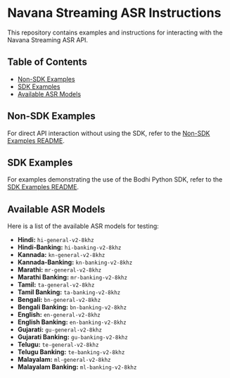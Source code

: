
# Navana Streaming ASR Instructions

This repository contains examples and instructions for interacting with the Navana Streaming ASR API.

## Table of Contents

- [Non-SDK Examples](#non-sdk-examples)
- [SDK Examples](#sdk-examples)
- [Available ASR Models](#available-asr-models)

## Non-SDK Examples

For direct API interaction without using the SDK, refer to the [Non-SDK Examples README](./direct-integration-example/README.md).

## SDK Examples

For examples demonstrating the use of the Bodhi Python SDK, refer to the [SDK Examples README](./python-sdk-examples/README.md).

## Available ASR Models

Here is a list of the available ASR models for testing:

- **Hindi:** `hi-general-v2-8khz`
- **Hindi-Banking:** `hi-banking-v2-8khz`
- **Kannada:** `kn-general-v2-8khz`
- **Kannada-Banking:** `kn-banking-v2-8khz`
- **Marathi:** `mr-general-v2-8khz`
- **Marathi Banking:** `mr-banking-v2-8khz`
- **Tamil:** `ta-general-v2-8khz`
- **Tamil Banking:** `ta-banking-v2-8khz`
- **Bengali:** `bn-general-v2-8khz`
- **Bengali Banking:** `bn-banking-v2-8khz`
- **English:** `en-general-v2-8khz`
- **English Banking:** `en-banking-v2-8khz`
- **Gujarati:** `gu-general-v2-8khz`
- **Gujarati Banking:** `gu-banking-v2-8khz`
- **Telugu:** `te-general-v2-8khz`
- **Telugu Banking:** `te-banking-v2-8khz`
- **Malayalam:** `ml-general-v2-8khz`
- **Malayalam Banking:** `ml-banking-v2-8khz`

